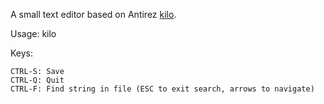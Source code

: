 A small text editor based on Antirez [kilo](https://github.com/antirez/kilo).

Usage: kilo <filename>

Keys:

```
CTRL-S: Save
CTRL-Q: Quit
CTRL-F: Find string in file (ESC to exit search, arrows to navigate) 
```